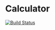 # Calculator
[![Build Status](https://travis-ci.com/Yanta07/calculator.svg?branch=master)](https://travis-ci.com/Yanta07/KURSACH)
